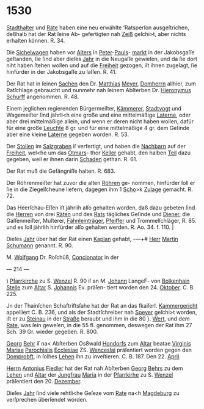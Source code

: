# 1530

[Stadthalter](../../register/worte/stadthalter.md) und [Räte](../../register/worte/räte.md) haben eine neu erwählte
‘Ratsperſon ausgeſtrichen, de8halb hat der Rat ſeine Ab-
gefertigten nah [Zeiß](../../register/worte/zeiß.md) geſchi>t, aber nichts erhalten können.
R. 34.

Die [Sichelwagen](../../register/worte/sichelwagen.md) haben vor [Alters](../../register/worte/alters.md) in [Peter](../../register/worte/peter.md)-[Pauls](../../register/worte/pauls.md)-
[markt](../../register/schlagworte/markt.md) in der Jakobsgaſſe geſtanden, ſie ſind aber dieſes
[Jahr](../../register/worte/jahr.md) in die Neugaſſe gewieſen, und da ſie dort niht
haben ſtehen wollen und auf die [Freiheit](../../register/worte/freiheit.md) gezogen, iſt
ihnen zugeſagt, ſie hinfürder in der Jakobsgaſſe zu laſſen.
R. 41.

Der Rat hat in ſeinen [Sachen](../../register/worte/sachen.md) den Dr. [Matthias](../../register/worte/matthias.md)
[Meyer](../../register/worte/meyer.md), [Domherrn](../../register/worte/domherrn.md) allhier, zum Ratſchlage gebraucht und
nunmehr nah ſeinem Abſterben Dr. [Hieronymus](../../register/worte/hieronymus.md) [Schurff](../../register/worte/schurff.md)
angenommen. R. 48.

Einem jeglichen regierenden Bürgermeiſter, [Kämmerer](../../register/worte/kämmerer.md),
[Stadtvogt](../../register/worte/stadtvogt.md) und Wagemeiſter ſind jährli<h eine große und
eine mittelmäßige [Laterne](../../register/worte/laterne.md), oder aber drei mittelmäßige
allein, und wenn er deren nicht haben wollen, dafür für
eine große [Leuchte](../../register/worte/leuchte.md) 8 gr. und für eine mittelmäßige 4 gr.
dem Geſinde aber eine kleine [Laterne](../../register/worte/laterne.md) gegeben worden.
R. 53.

Der [Stollen](../../register/worte/stollen.md) im [Salzgraben](../../register/worte/salzgraben.md) iſ verfertigt, und haben
die [Nachbarn](../../register/worte/nachbarn.md) auf der [Freiheit](../../register/worte/freiheit.md), wel<he um das [Otmars](../../register/worte/otmars.md)-
thor [Keller](../../register/worte/keller.md) gehabt, den halben [Teil](../../register/worte/teil.md) dazu gegeben, weil
er ihnen darin [Schaden](../../register/worte/schaden.md) gethan. R. 61.

Der Rat muß die Gefängniſſe halten. R. 683.

Der Röhrenmeiſter hat zuvor die alten [Röhren](../../register/worte/röhren.md) ge-
nommen, hinfürder ſoll er ſie in die Ziegelſcheune liefern,
dagegen ihm 1 [Scho](../../register/worte/scho.md)>k [Zulage](../../register/worte/zulage.md) gemacht. R. 72.

Das Heerſchau-Eſſen iſt jährlih alſo gehalten worden,
daß dazu gebeten ſind die [Herren](../../register/worte/herren.md) von drei [Räten](../../register/worte/räten.md) und
des [Rats](../../register/worte/rats.md) tägliches Geſinde und [Diener](../../register/worte/diener.md), die Gaſſenmeiſter,
Muſterer, [Fähnleinträger](../../register/worte/fähnleinträger.md), [Pfeiffer](../../register/worte/pfeiffer.md) und Trommelſchläger,
R. 85. und es ſoll jährlih hinfürder alſo gehalten werden.
R. Ao. 34. f. 110. |

Dieſes [Jahr](../../register/worte/jahr.md) über hat der Rat einen [Kaplan](../../register/worte/kaplan.md) gehabt, -—+#
[Herr](../../register/worte/herr.md) [Martin](../../register/worte/martin.md) [Schumann](../../register/worte/schumann.md) genannt. R. 90.

M. [Wolfgang](../../register/worte/wolfgang.md) Dr. Roſchüß, [Concionator](../../register/worte/concionator.md) in der


— 214 —

) [Pfarrkirche](../../register/worte/pfarrkirche.md) zu S. [Wenzel](../../register/worte/wenzel.md) R. 90 iſ an M. [Johann](../../register/worte/johann.md) LangeF-
von [Bolkenhain](../../register/orte/bolkenhain.md) [Stelle](../../register/worte/stelle.md) zum [Altar](../../register/worte/altar.md) S. [Johannis](../../register/worte/johannis.md) Ev. präſen-
tiert worden den 24. [Oktober](../../register/worte/oktober.md). C. B. 225.

Jn der Thainſchen Schaftriftsſahe hat der Rat an
das fkaiſerl. [Kammergericht](../../register/worte/kammergericht.md) appelliert C. B. 236, und als
der Stadtſchreiber nah [Speyer](../../register/worte/speyer.md) geſchi>t worden, iſt er zu
[Steinau](../../register/orte/steinau.md) in der [Straße](../../register/worte/straße.md) beraubt und ihm in die 80 }.
[Wert](../../register/worte/wert.md), und dem [Rate](../../register/worte/rate.md), was ſein geweſen, in die 55 fl.
genommen, deswegen der Rat ihm 27 Sch. 39 Gr. wieder
gegeben. R. 800.

[Georg](../../register/worte/georg.md) [Behr](../../register/worte/behr.md) iſ na< Abſterben Os8wald [Hondorfs](../../register/worte/hondorfs.md)
zum [Altar](../../register/worte/altar.md) beatae [Virginis](../../register/worte/virginis.md) [Mariae](../../register/worte/mariae.md) [Parochialis](../../register/worte/parochialis.md) [Ecclesiae](../../register/worte/ecclesiae.md)
ZS. [Wenceslai](../../register/worte/wenceslai.md) präſentiert worden gegen den [Domprobft](../../register/worte/domprobft.md),
in ſolhes [Lehen](../../register/worte/lehen.md) ihn zu inveſtieren. C. B. 187. Den
22. [April](../../register/worte/april.md).

[Herrn](../../register/worte/herrn.md) [Antonius](../../register/worte/antonius.md) [Fiedler](../../register/worte/fiedler.md) hat der Rat nah Abſterben
[Georg](../../register/worte/georg.md) [Behrs](../../register/worte/behrs.md) zu dem [Lehen](../../register/worte/lehen.md) und [Altar](../../register/worte/altar.md) der [Jungfrau](../../register/worte/jungfrau.md)
[Maria](../../register/worte/maria.md) in der [Pfarrkirhe](../../register/worte/pfarrkirhe.md) zu S. [Wenzel](../../register/worte/wenzel.md) präſentiert den
20. [Dezember](../../register/worte/dezember.md).

Dieſes [Jahr](../../register/worte/jahr.md) ſind viele rehtli<he Geſeze vom [Rate](../../register/worte/rate.md)
na<h [Magdeburg](../../register/worte/magdeburg.md) zu verſprechen überſendet worden.
